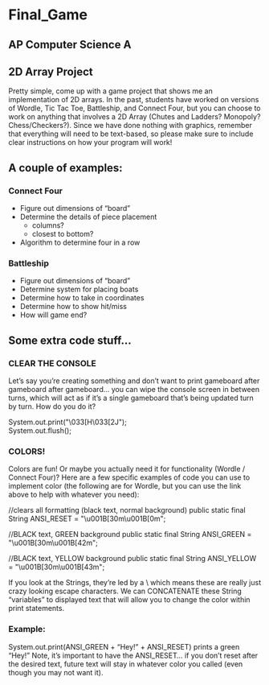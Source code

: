 # Final_Game

## AP Computer Science A
## 2D Array Project

Pretty simple, come up with a game project that shows me an implementation of 2D arrays. In the past, students have worked on versions of Wordle, Tic Tac Toe, Battleship, and Connect Four, but you can choose to work on anything that involves a 2D Array (Chutes and Ladders? Monopoly? Chess/Checkers?). Since we have done nothing with graphics, remember that everything will need to be text-based, so please make sure to include clear instructions on how your program will work!

## A couple of examples:

### Connect Four
- Figure out dimensions of “board”
- Determine the details of piece placement
    - columns?
    - closest to bottom?
- Algorithm to determine four in a row

### Battleship
- Figure out dimensions of “board”
- Determine system for placing boats
- Determine how to take in coordinates
- Determine how to show hit/miss
- How will game end?

## Some extra code stuff…

### CLEAR THE CONSOLE  
Let’s say you’re creating something and don’t want to print gameboard after gameboard after gameboard… you can wipe the console screen in between turns, which will act as if it’s a single gameboard that’s being updated turn by turn. How do you do it?

System.out.print("\033[H\033[2J");  
System.out.flush();

### COLORS!
Colors are fun! Or maybe you actually need it for functionality (Wordle / Connect Four)? Here are a few specific examples of code you can use to implement color (the following are for Wordle, but you can use the link above to help with whatever you need):

//clears all formatting (black text, normal background)
public static final String ANSI_RESET = "\u001B[30m\u001B[0m";

//BLACK text, GREEN background
public static final String ANSI_GREEN = "\u001B[30m\u001B[42m";

//BLACK text, YELLOW background
public static final String ANSI_YELLOW = "\u001B[30m\u001B[43m";

If you look at the Strings, they’re led by a \ which means these are really just crazy looking escape characters. We can CONCATENATE these String “variables” to displayed text that will allow you to change the color within print statements.

### Example:  
System.out.print(ANSI_GREEN + “Hey!” + ANSI_RESET) prints a green “Hey!” Note, it’s important to have the ANSI_RESET… if you don’t reset after the desired text, future text will stay in whatever color you called (even though you may not want it).

